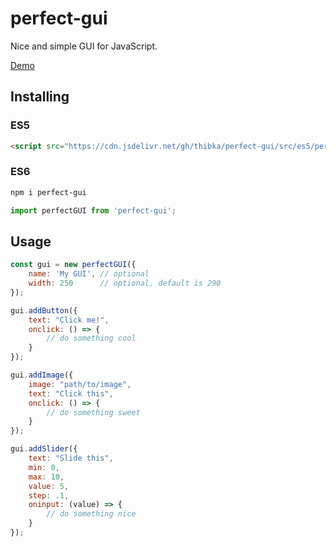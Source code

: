 # perfect-gui
Nice and simple GUI for JavaScript.

[Demo](https://thibka.github.io/perfect-gui/public/)

## Installing

### ES5
```html
<script src="https://cdn.jsdelivr.net/gh/thibka/perfect-gui/src/es5/perfect-gui-es5.min.js"></script>
```

### ES6
```bash
npm i perfect-gui
```

```javascript
import perfectGUI from 'perfect-gui';
```

## Usage

```javascript
const gui = new perfectGUI({
    name: 'My GUI', // optional
    width: 250      // optional, default is 290
});
```

```javascript
gui.addButton({
    text: "Click me!",
    onclick: () => {
        // do something cool
    }
});

gui.addImage({
    image: "path/to/image",
    text: "Click this",
    onclick: () => {                                
        // do something sweet
    }
});

gui.addSlider({
    text: "Slide this",
    min: 0,
    max: 10,
    value: 5,
    step: .1,
    oninput: (value) => {
        // do something nice
    }
});

```